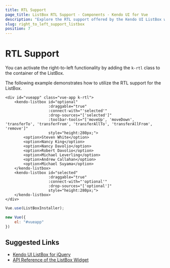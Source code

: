 ```yaml
---
title: RTL Support
page_title: ListBox RTL Support - Components - Kendo UI for Vue
description: "Explore the RTL support offered by the Kendo UI ListBox wrapper for Vue."
slug: right_to_left_support_listbox
position: 7
---
```


# RTL Support

You can activate the right-to-left functionality by adding the `k-rtl` class to the container of the ListBox.

The following example demonstrates how to utilize the RTL support for the ListBox.

```html-preview
<div id="vueapp" class="vue-app k-rtl">
    <kendo-listbox id="optional"
                   :draggable="true"
                   :connect-with="'selected'"
                   :drop-sources="['selected']"
                   :toolbar-tools="['moveUp', 'moveDown', 'transferTo', 'transferFrom', 'transferAllTo', 'transferAllFrom', 'remove']"
                   style="height:280px;">
        <option>Steven White</option>
        <option>Nancy King</option>
        <option>Nancy Davolio</option>
        <option>Robert Davolio</option>
        <option>Michael Leverling</option>
        <option>Andrew Callahan</option>
        <option>Michael Suyama</option>
    </kendo-listbox>
    <kendo-listbox id="selected"
                   :draggable="true"
                   :connect-with="'optional'"
                   :drop-sources="['optional']"
                   style="height:280px;">
    </kendo-listbox>
</div>
```
```js
Vue.use(ListBoxInstaller);

new Vue({
    el: "#vueapp"
})
```

## Suggested Links

* [Kendo UI ListBox for jQuery](https://demos.telerik.com/kendo-ui/listbox/index)
* [API Reference of the ListBox Widget](https://docs.telerik.com/kendo-ui/api/javascript/ui/listbox)
